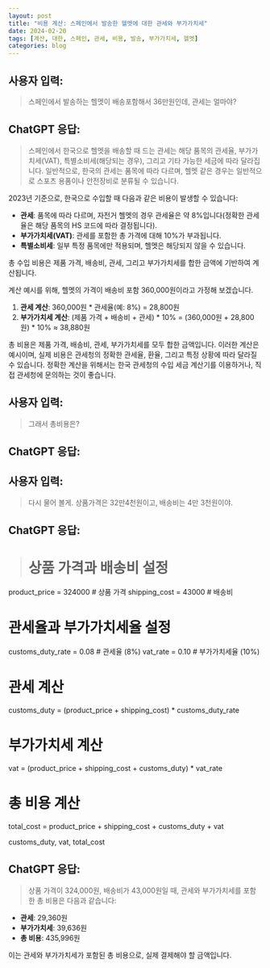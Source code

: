 ```yaml
---
layout: post
title: "비용 계산: 스페인에서 발송한 헬멧에 대한 관세와 부가가치세"
date: 2024-02-20
tags: [계산, 대한, 스페인, 관세, 비용, 발송, 부가가치세, 헬멧]
categories: blog
---
```


## 사용자 입력:
> 스페인에서 발송하는 헬멧이 배송포함해서 36만원인데, 관세는 얼마야?

## ChatGPT 응답:
> 스페인에서 한국으로 헬멧을 배송할 때 드는 관세는 해당 품목의 관세율, 부가가치세(VAT), 특별소비세(해당되는 경우), 그리고 기타 가능한 세금에 따라 달라집니다. 일반적으로, 한국의 관세는 품목에 따라 다르며, 헬멧 같은 경우는 일반적으로 스포츠 용품이나 안전장비로 분류될 수 있습니다. 

2023년 기준으로, 한국으로 수입할 때 다음과 같은 비용이 발생할 수 있습니다:

- **관세**: 품목에 따라 다르며, 자전거 헬멧의 경우 관세율은 약 8%입니다(정확한 관세율은 해당 품목의 HS 코드에 따라 결정됩니다).
- **부가가치세(VAT)**: 관세를 포함한 총 가격에 대해 10%가 부과됩니다.
- **특별소비세**: 일부 특정 품목에만 적용되며, 헬멧은 해당되지 않을 수 있습니다.

총 수입 비용은 제품 가격, 배송비, 관세, 그리고 부가가치세를 합한 금액에 기반하여 계산됩니다. 

계산 예시를 위해, 헬멧의 가격이 배송비 포함 360,000원이라고 가정해 보겠습니다.

1. **관세 계산**: 360,000원 * 관세율(예: 8%) = 28,800원
2. **부가가치세 계산**: (제품 가격 + 배송비 + 관세) * 10% = (360,000원 + 28,800원) * 10% ≈ 38,880원

총 비용은 제품 가격, 배송비, 관세, 부가가치세를 모두 합한 금액입니다. 이러한 계산은 예시이며, 실제 비용은 관세청의 정확한 관세율, 환율, 그리고 특정 상황에 따라 달라질 수 있습니다. 정확한 계산을 위해서는 한국 관세청의 수입 세금 계산기를 이용하거나, 직접 관세청에 문의하는 것이 좋습니다.

## 사용자 입력:
> 그래서 총비용은?

## ChatGPT 응답:
> 

## 사용자 입력:
> 다시 물어 볼게. 상품가격은 32만4천원이고, 배송비는 4만 3천원이야. 

## ChatGPT 응답:
> # 상품 가격과 배송비 설정
product_price = 324000  # 상품 가격
shipping_cost = 43000  # 배송비

# 관세율과 부가가치세율 설정
customs_duty_rate = 0.08  # 관세율 (8%)
vat_rate = 0.10  # 부가가치세율 (10%)

# 관세 계산
customs_duty = (product_price + shipping_cost) * customs_duty_rate

# 부가가치세 계산
vat = (product_price + shipping_cost + customs_duty) * vat_rate

# 총 비용 계산
total_cost = product_price + shipping_cost + customs_duty + vat

customs_duty, vat, total_cost

## ChatGPT 응답:
> 상품 가격이 324,000원, 배송비가 43,000원일 때, 관세와 부가가치세를 포함한 총 비용은 다음과 같습니다:

- **관세**: 29,360원
- **부가가치세**: 39,636원
- **총 비용**: 435,996원

이는 관세와 부가가치세가 포함된 총 비용으로, 실제 결제해야 할 금액입니다.

